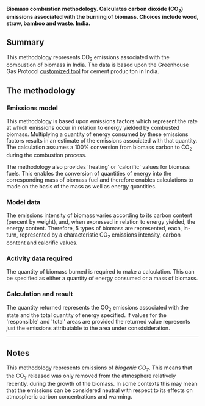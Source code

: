 **Biomass combustion methodology. Calculates carbon dioxide (CO<sub>2</sub>)
emissions associated with the burning of biomass. Choices include wood,
straw, bamboo and waste. India.**

## Summary

This methodology represents CO<sub>2</sub> emissions associated with the
combustion of biomass in India. The data is based upon the Greenhouse
Gas Protocol [customized
tool](http://www.ghgprotocol.org/files/ghgp/tools/India_Cement%20Tool-final.xls)
for cement produciton in India.

## The methodology

### Emissions model

This methodology is based upon emissions factors which represent the
rate at which emissions occur in relation to energy yielded by combusted
biomass. Multiplying a quantity of energy consumed by these emissions
factors results in an estimate of the emissions associated with that
quantity. The calculation assumes a 100% conversion from biomass carbon
to CO<sub>2</sub> during the combustion process.

The methodology also provides 'heating' or 'calorific' values for
biomass fuels. This enables the conversion of quantities of energy into
the corresponding mass of biomass fuel and therefore enables
calculations to made on the basis of the mass as well as energy
quantities.

### Model data

The emissions intensity of biomass varies according to its carbon
content (percent by weight), and, when expressed in relation to energy
yielded, the energy content. Therefore, 5 types of biomass are
represented, each, in-turn, represented by a characteristic CO<sub>2</sub>
emissions intensity, carbon content and calorific values.

### Activity data required

The quantity of biomass burned is required to make a calculation. This
can be specified as either a quantity of energy consumed or a mass of
biomass.

### Calculation and result

The quantity returned represents the CO<sub>2</sub> emissions associated with
the state and the total quantity of energy specified. If values for the
'responsible' and 'total' areas are provided the returned value
represents just the emissions attributable to the area under
consdsideration.

-----

## Notes

This methodology represents emissions of *biogenic CO<sub>2</sub>*. This means
that the CO<sub>2</sub> released was only removed from the atmosphere
relatively recently, during the growth of the biomass. In some contexts
this may mean that the emissions can be considered neutral with respect
to its effects on atmospheric carbon concentrations and warming.
